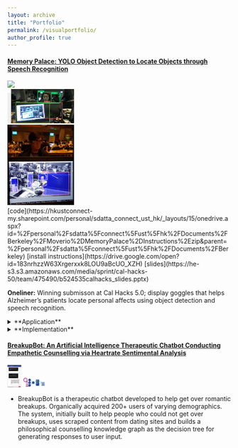 ```yaml
---
layout: archive
title: "Portfolio"
permalink: /visualportfolio/
author_profile: true
---
```


#### [Memory Palace: YOLO Object Detection to Locate Objects through Speech Recognition](https://dattasiddhartha-3.github.io/portfolio/10000memorypalace/)

<div class="row">
  <div class="column">
    <img width="150" src="https://he-s3.s3.amazonaws.com/media/sprint/cal-hacks-50/team/475490/e253ebdepson_goggles_lq.PNG">
  </div>
  <div class="column">
    <img width="150" src="/images/ba06d3445330501_2205033879773905_1146807820524453888_n.jpg" >
  </div>
  <div class="column">
    <img width="150" src="/images/moverioimage.PNG">
  </div>
</div>
[code](https://hkustconnect-my.sharepoint.com/personal/sdatta_connect_ust_hk/_layouts/15/onedrive.aspx?id=%2Fpersonal%2Fsdatta%5Fconnect%5Fust%5Fhk%2FDocuments%2FBerkeley%2FMoverio%2DMemoryPalace%2DInstructions%2Ezip&parent=%2Fpersonal%2Fsdatta%5Fconnect%5Fust%5Fhk%2FDocuments%2FBerkeley) 
[install instructions](https://drive.google.com/open?id=183nrhzzW63Xrgerxxk8LOU9aBcUO_XZH) 
[slides](https://he-s3.s3.amazonaws.com/media/sprint/cal-hacks-50/team/475490/b524535calhacks_slides.pptx)

**Oneliner:** Winning submisson at Cal Hacks 5.0; display goggles that helps Alzheimer’s patients locate personal affects using object detection and speech recognition.

<details>
  <summary> **Application**</summary>
  details
  * details
</details>

<details>
  <summary> **Implementation**</summary>
  
</details>

#### [BreakupBot: An Artificial Intelligence Therapeutic Chatbot Conducting Empathetic Counselling via Heartrate Sentimental Analysis](https://dattasiddhartha-3.github.io/portfolio/10001breakupbot/)

 <img src="/images/bb1.png" height="50"> <img src="/images/pipeline.PNG" width="50">

* BreakupBot is a therapeutic chatbot developed to help get over romantic breakups. Organically acquired 200+ users of varying demographics. The system, initially built to help people who could not get over breakups, uses scraped content from dating sites and builds a philosophical counselling knowledge graph as the decision tree for generating responses to user input.

